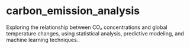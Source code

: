 # carbon_emission_analysis
Exploring the relationship between CO₂ concentrations and global temperature changes, using statistical analysis, predictive modeling, and machine learning techniques..

